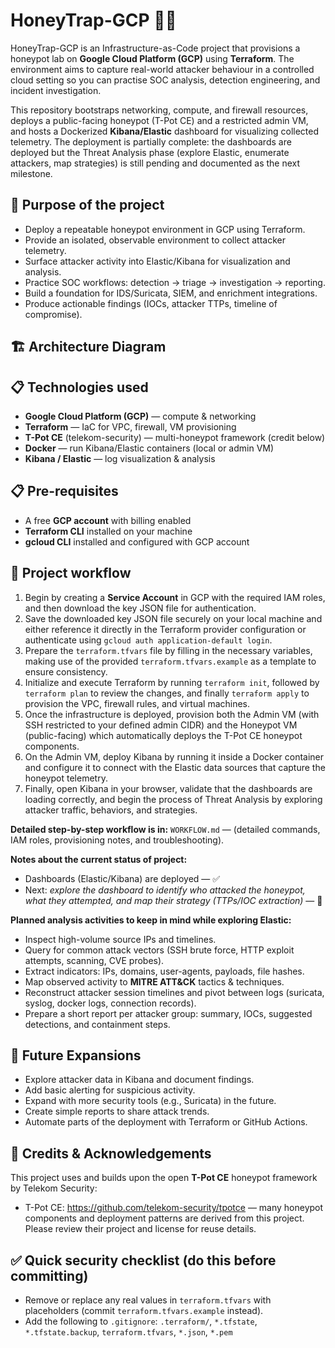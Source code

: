 # HoneyTrap-GCP 🐝🔐

HoneyTrap-GCP is an Infrastructure-as-Code project that provisions a honeypot lab on **Google Cloud Platform (GCP)** using **Terraform**. The environment aims to capture real-world attacker behaviour in a controlled cloud setting so you can practise SOC analysis, detection engineering, and incident investigation.  

This repository bootstraps networking, compute, and firewall resources, deploys a public-facing honeypot (T-Pot CE) and a restricted admin VM, and hosts a Dockerized **Kibana/Elastic** dashboard for visualizing collected telemetry. The deployment is partially complete: the dashboards are deployed but the Threat Analysis phase (explore Elastic, enumerate attackers, map strategies) is still pending and documented as the next milestone.


## 🎯 Purpose of the project
- Deploy a repeatable honeypot environment in GCP using Terraform.  
- Provide an isolated, observable environment to collect attacker telemetry.  
- Surface attacker activity into Elastic/Kibana for visualization and analysis.  
- Practice SOC workflows: detection → triage → investigation → reporting.  
- Build a foundation for IDS/Suricata, SIEM, and enrichment integrations.  
- Produce actionable findings (IOCs, attacker TTPs, timeline of compromise).


## 🏗️ Architecture Diagram





## 📋 Technologies used
- **Google Cloud Platform (GCP)** — compute & networking  
- **Terraform** — IaC for VPC, firewall, VM provisioning  
- **T-Pot CE** (telekom-security) — multi-honeypot framework (credit below)  
- **Docker** — run Kibana/Elastic containers (local or admin VM)  
- **Kibana / Elastic** — log visualization & analysis 


## 📋 Pre-requisites
- A free **GCP account** with billing enabled  
- **Terraform CLI** installed on your machine  
- **gcloud CLI** installed and configured with GCP account  


## 🚀 Project workflow
1. Begin by creating a **Service Account** in GCP with the required IAM roles, and then download the key JSON file for authentication.  
2. Save the downloaded key JSON file securely on your local machine and either reference it directly in the Terraform provider configuration or authenticate using `gcloud auth application-default login`.  
3. Prepare the `terraform.tfvars` file by filling in the necessary variables, making use of the provided `terraform.tfvars.example` as a template to ensure consistency.  
4. Initialize and execute Terraform by running `terraform init`, followed by `terraform plan` to review the changes, and finally `terraform apply` to provision the VPC, firewall rules, and virtual machines.  
5. Once the infrastructure is deployed, provision both the Admin VM (with SSH restricted to your defined admin CIDR) and the Honeypot VM (public-facing) which automatically deploys the T-Pot CE honeypot components.  
6. On the Admin VM, deploy Kibana by running it inside a Docker container and configure it to connect with the Elastic data sources that capture the honeypot telemetry.  
7. Finally, open Kibana in your browser, validate that the dashboards are loading correctly, and begin the process of Threat Analysis by exploring attacker traffic, behaviors, and strategies.  


**Detailed step-by-step workflow is in:** `WORKFLOW.md` — (detailed commands, IAM roles, provisioning notes, and troubleshooting).

**Notes about the current status of project:**  
- Dashboards (Elastic/Kibana) are deployed — ✅  
- Next: *explore the dashboard to identify who attacked the honeypot, what they attempted, and map their strategy (TTPs/IOC extraction)* — 🔎

**Planned analysis activities to keep in mind while exploring Elastic:**
- Inspect high-volume source IPs and timelines.  
- Query for common attack vectors (SSH brute force, HTTP exploit attempts, scanning, CVE probes).  
- Extract indicators: IPs, domains, user-agents, payloads, file hashes.  
- Map observed activity to **MITRE ATT&CK** tactics & techniques.  
- Reconstruct attacker session timelines and pivot between logs (suricata, syslog, docker logs, connection records).  
- Prepare a short report per attacker group: summary, IOCs, suggested detections, and containment steps.


## 🔮 Future Expansions
- Explore attacker data in Kibana and document findings.  
- Add basic alerting for suspicious activity.  
- Expand with more security tools (e.g., Suricata) in the future.  
- Create simple reports to share attack trends.  
- Automate parts of the deployment with Terraform or GitHub Actions. 


## 🙏 Credits & Acknowledgements
This project uses and builds upon the open **T-Pot CE** honeypot framework by Telekom Security:  
- T-Pot CE: https://github.com/telekom-security/tpotce — many honeypot components and deployment patterns are derived from this project. Please review their project and license for reuse details.



## ✅ Quick security checklist (do this before committing)
- Remove or replace any real values in `terraform.tfvars` with placeholders (commit `terraform.tfvars.example` instead).  
- Add the following to `.gitignore`: `.terraform/`, `*.tfstate`, `*.tfstate.backup`, `terraform.tfvars`, `*.json`, `*.pem`
